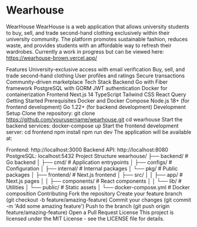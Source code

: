 # Wearhouse
WearHouse
WearHouse is a web application that allows university students to buy, sell, and trade second-hand clothing exclusively within their university community. The platform promotes sustainable fashion, reduces waste, and provides students with an affordable way to refresh their wardrobes. Currently a work in progress but can be viewed here: https://wearhouse-brown.vercel.app/

Features
University-exclusive access with email verification
Buy, sell, and trade second-hand clothing
User profiles and ratings
Secure transactions
Community-driven marketplace
Tech Stack
Backend
Go with Fiber framework
PostgreSQL with GORM
JWT authentication
Docker for containerization
Frontend
Next.js 14
TypeScript
Tailwind CSS
React Query
Getting Started
Prerequisites
Docker and Docker Compose
Node.js 18+ (for frontend development)
Go 1.22+ (for backend development)
Development Setup
Clone the repository:
git clone https://github.com/yourusername/wearhouse.git
cd wearhouse
Start the backend services:
docker-compose up
Start the frontend development server:
cd frontend
npm install
npm run dev
The application will be available at:

Frontend: http://localhost:3000
Backend API: http://localhost:8080
PostgreSQL: localhost:5432
Project Structure
wearhouse/
├── backend/                 # Go backend
│   ├── cmd/                # Application entrypoints
│   ├── configs/            # Configuration
│   ├── internal/          # Internal packages
│   └── pkg/               # Public packages
│
├── frontend/              # Next.js frontend
│   ├── src/
│   │   ├── app/         # Next.js pages
│   │   ├── components/  # React components
│   │   └── lib/        # Utilities
│   └── public/         # Static assets
│
└── docker-compose.yml    # Docker composition
Contributing
Fork the repository
Create your feature branch (git checkout -b feature/amazing-feature)
Commit your changes (git commit -m 'Add some amazing feature')
Push to the branch (git push origin feature/amazing-feature)
Open a Pull Request
License
This project is licensed under the MIT License - see the LICENSE file for details.
